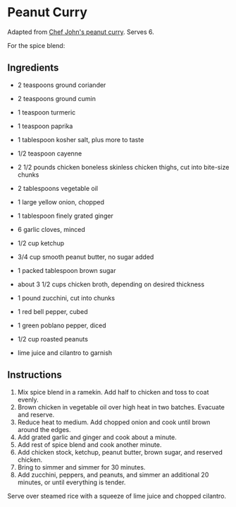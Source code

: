 # Peanut Curry

Adapted from [Chef John's peanut curry](http://foodwishes.blogspot.com/2015/09/peanut-curry-chicken-check-please.html). Serves 6.

For the spice blend:
## Ingredients

- 2 teaspoons ground coriander
- 2 teaspoons ground cumin
- 1 teaspoon turmeric
- 1 teaspoon paprika
- 1 tablespoon kosher salt, plus more to taste
- 1/2 teaspoon cayenne
                                                                                  
- 2 1/2 pounds chicken boneless skinless chicken thighs, cut into bite-size chunks
- 2 tablespoons vegetable oil
- 1 large yellow onion, chopped
- 1 tablespoon finely grated ginger
- 6 garlic cloves, minced
- 1/2 cup ketchup 
- 3/4 cup smooth peanut butter, no sugar added
- 1 packed tablespoon brown sugar 
- about 3 1/2 cups chicken broth, depending on desired thickness 
- 1 pound zucchini, cut into chunks 
- 1 red bell pepper, cubed 
- 1 green poblano pepper, diced 
- 1/2 cup roasted peanuts 
- lime juice and cilantro to garnish 

## Instructions

1. Mix spice blend in a ramekin. Add half to chicken and toss to coat evenly.
2. Brown chicken in vegetable oil over high heat in two batches. Evacuate and reserve.
3. Reduce heat to medium. Add chopped onion and cook until brown around the edges.
4. Add grated garlic and ginger and cook about a minute.
5. Add rest of spice blend and cook another minute.
6. Add chicken stock, ketchup, peanut butter, brown sugar, and reserved chicken.
7. Bring to simmer and simmer for 30 minutes.
8. Add zucchini, peppers, and peanuts, and simmer an additional 20 minutes, or until everything is tender.

Serve over steamed rice with a squeeze of lime juice and chopped cilantro.